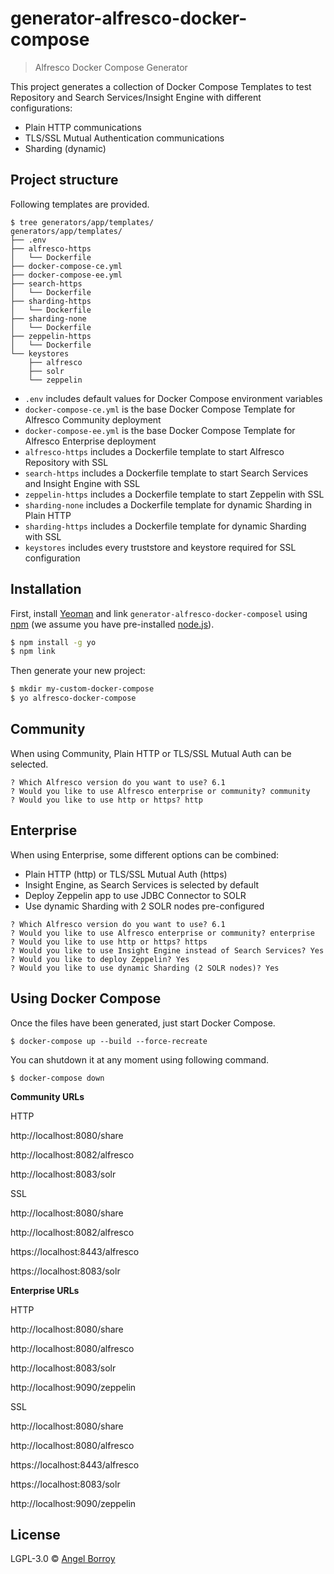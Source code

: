 # generator-alfresco-docker-compose
> Alfresco Docker Compose Generator

This project generates a collection of Docker Compose Templates to test Repository and Search Services/Insight Engine with different configurations:

* Plain HTTP communications
* TLS/SSL Mutual Authentication communications
* Sharding (dynamic)

## Project structure

Following templates are provided.

```
$ tree generators/app/templates/
generators/app/templates/
├── .env
├── alfresco-https
│   └── Dockerfile
├── docker-compose-ce.yml
├── docker-compose-ee.yml
├── search-https
│   └── Dockerfile
├── sharding-https
│   └── Dockerfile
├── sharding-none
│   └── Dockerfile
├── zeppelin-https
│   └── Dockerfile
└── keystores
    ├── alfresco
    ├── solr
    └── zeppelin
```

* `.env` includes default values for Docker Compose environment variables
* `docker-compose-ce.yml` is the base Docker Compose Template for Alfresco Community deployment
* `docker-compose-ee.yml` is the base Docker Compose Template for Alfresco Enterprise deployment
* `alfresco-https` includes a Dockerfile template to start Alfresco Repository with SSL
* `search-https` includes a Dockerfile template to start Search Services and Insight Engine with SSL
* `zeppelin-https` includes a Dockerfile template to start Zeppelin with SSL
* `sharding-none` includes a Dockerfile template for dynamic Sharding in Plain HTTP
* `sharding-https` includes a Dockerfile template for dynamic Sharding with SSL
* `keystores` includes every truststore and keystore required for SSL configuration


## Installation

First, install [Yeoman](http://yeoman.io) and link `generator-alfresco-docker-composel` using [npm](https://www.npmjs.com/) (we assume you have pre-installed [node.js](https://nodejs.org/)).

```bash
$ npm install -g yo
$ npm link
```

Then generate your new project:

```bash
$ mkdir my-custom-docker-compose
$ yo alfresco-docker-compose
```

## Community

When using Community, Plain HTTP or TLS/SSL Mutual Auth can be selected.

```
? Which Alfresco version do you want to use? 6.1
? Would you like to use Alfresco enterprise or community? community
? Would you like to use http or https? http
```

## Enterprise

When using Enterprise, some different options can be combined:

* Plain HTTP (http) or TLS/SSL Mutual Auth (https)
* Insight Engine, as Search Services is selected by default
* Deploy Zeppelin app to use JDBC Connector to SOLR
* Use dynamic Sharding with 2 SOLR nodes pre-configured

```
? Which Alfresco version do you want to use? 6.1
? Would you like to use Alfresco enterprise or community? enterprise
? Would you like to use http or https? https
? Would you like to use Insight Engine instead of Search Services? Yes
? Would you like to deploy Zeppelin? Yes
? Would you like to use dynamic Sharding (2 SOLR nodes)? Yes
```

## Using Docker Compose

Once the files have been generated, just start Docker Compose.

```
$ docker-compose up --build --force-recreate
```

You can shutdown it at any moment using following command.

```
$ docker-compose down
```

**Community URLs**

HTTP

http://localhost:8080/share

http://localhost:8082/alfresco

http://localhost:8083/solr

SSL

http://localhost:8080/share

http://localhost:8082/alfresco

https://localhost:8443/alfresco

https://localhost:8083/solr

**Enterprise URLs**

HTTP

http://localhost:8080/share

http://localhost:8080/alfresco

http://localhost:8083/solr

http://localhost:9090/zeppelin

SSL

http://localhost:8080/share

http://localhost:8080/alfresco

https://localhost:8443/alfresco

https://localhost:8083/solr

http://localhost:9090/zeppelin


## License

LGPL-3.0 © [Angel Borroy]()
